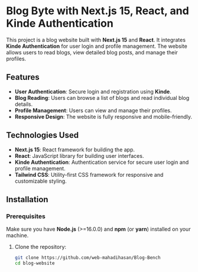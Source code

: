 # Blog Byte with Next.js 15, React, and Kinde Authentication

This project is a blog website built with **Next.js 15** and **React**. It integrates **Kinde Authentication** for user login and profile management. The website allows users to read blogs, view detailed blog posts, and manage their profiles.

## Features
- **User Authentication**: Secure login and registration using **Kinde**.
- **Blog Reading**: Users can browse a list of blogs and read individual blog details.
- **Profile Management**: Users can view and manage their profiles.
- **Responsive Design**: The website is fully responsive and mobile-friendly.

## Technologies Used
- **Next.js 15**: React framework for building the app.
- **React**: JavaScript library for building user interfaces.
- **Kinde Authentication**: Authentication service for secure user login and profile management.
- **Tailwind CSS**: Utility-first CSS framework for responsive and customizable styling.

## Installation

### Prerequisites

Make sure you have **Node.js** (>=16.0.0) and **npm** (or **yarn**) installed on your machine.

1. Clone the repository:
   ```bash
   git clone https://github.com/web-mahadihasan/Blog-Bench
   cd blog-website
